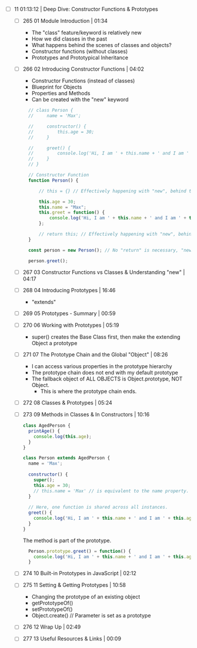 - [ ] 11 01:13:12 | Deep Dive: Constructor Functions & Prototypes  
	- [ ] 265 01 Module Introduction | 01:34
	  - The "class" feature/keyword is relatively new
	  - How we did classes in the past
	  - What happens behind the scenes of classes and objects?
	  - Constructor functions (without classes)
	  - Prototypes and Prototypical Inheritance
	- [ ] 266 02 Introducing Constructor Functions | 04:02  
	  - Constructor Functions (instead of classes)
	  - Blueprint for Objects
	  - Properties and Methods
	  - Can be created with the "new" keyword

	  ```javascript
		// class Person {
		//     name = 'Max';

		//     constructor() {
		//         this.age = 30;
		//     }

		//     greet() {
		//         console.log('Hi, I am ' + this.name + ' and I am ' + this.age + ' years old.');
		//     }
		// }

		// Constructor Function
		function Person() {

			// this = {} // Effectively happening with "new", behind the scenes

			this.age = 30;
			this.name = "Max";
			this.greet = function() {
				console.log('Hi, I am ' + this.name + ' and I am ' + this.age + ' years old.');
			};

			// return this; // Effectively happening with "new", behind the scenes
		}

		const person = new Person(); // No "return" is necessary, "new" handles that.

		person.greet();
	  ```

	- [ ] 267 03 Constructor Functions vs Classes & Understanding "new" | 04:17  
	- [ ] 268 04 Introducing Prototypes | 16:46
	  - "extends"
	- [ ] 269 05 Prototypes - Summary | 00:59
	- [ ] 270 06 Working with Prototypes | 05:19
	  - super() creates the Base Class first, then make the extending Object a prototype
	- [ ] 271 07 The Prototype Chain and the Global "Object" | 08:26
	  - I can access various properties in the prototype hierarchy
	  - The prototype chain does not end with my default prototype
	  - The fallback object of ALL OBJECTS is Object.prototype, NOT Object.
	    - This is where the prototype chain ends.
	- [ ] 272 08 Classes & Prototypes | 05:24
	- [ ] 273 09 Methods in Classes & In Constructors | 10:16
	
	  ```javascript
	  class AgedPerson {
	    printAge() {
	      console.log(this.age);
	    }
	  }
	  
	  class Person extends AgedPerson {
	    name = 'Max';
	    
	    constructor() {
	      super();
	      this.age = 30;
	      // this.name = 'Max' // is equivalent to the name property. However, METHODS are different
	    }
	    
	    // Here, one function is shared across all instances.
	    greet() {
	      console.log('Hi, I am ' + this.name + ' and I am ' + this.age + ' years old.');
	    }
	  }
	  ```
	  The method is part of the prototype.
	  
	  ```javascript
	    Person.prototype.greet() = function() {
	      console.log('Hi, I am ' + this.name + ' and I am ' + this.age + ' years old.');
	    }
	  ```
	  
	- [ ] 274 10 Built-in Prototypes in JavaScript | 02:12
	- [ ] 275 11 Setting & Getting Prototypes | 10:58
	  - Changing the prototype of an existing object
	  - getPrototypeOf()
	  - setPrototypeOf()
	  - Object.create() // Parameter is set as a prototype
	- [ ] 276 12 Wrap Up | 02:49
	- [ ] 277 13 Useful Resources & Links | 00:09
